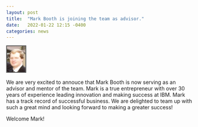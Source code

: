```yaml
---
layout: post
title:  "Mark Booth is joining the team as advisor."
date:   2022-01-22 12:15 -0400
categories: news
---
```

<style>
.center {
  display: block;
  margin-left: auto;
  margin-right: auto;
  width: 50%;
}
img {
  border: 2px solid #555;
}
</style>
<script src="https://kit.fontawesome.com/7812f4f196.js" crossorigin="anonymous"></script>

<img src="/teampics/mark.jpg" class="rounded-corners" alt="am" width=50 height=70>

We are very excited to annouce that Mark Booth <a href="https://www.linkedin.com/in/mark-booth-a1844b41"><i class="fab fa-linkedin"></i></a> is now serving as an advisor and mentor of the team. Mark is a true entrepreneur with over 30 years of experience leading innovation and making success at IBM.
Mark has a track record of successful business. We are delighted to team up with such a great mind and looking forward to making a greater success!

Welcome Mark!
